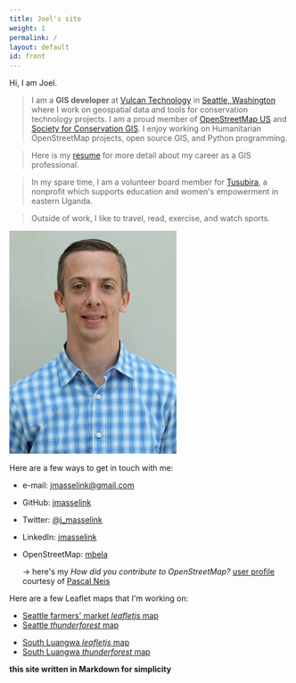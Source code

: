 ```yaml
---
title: Joel's site
weight: 1
permalink: /
layout: default
id: front
---
```


Hi, I am Joel.

>I am a **GIS developer** at [Vulcan Technology](http://www.vulcan.com/technology) in [Seattle, Washington](/maps/leaflet-map.html) where I work on geospatial data and tools for conservation technology projects.
>I am a proud member of [OpenStreetMap US](http://openstreetmap.org) and [Society for Conservation GIS](http://scgis.org).
>I enjoy working on Humanitarian OpenStreetMap projects, open source GIS, and Python programming.

>Here is my [resume](resume/resume.md) for more detail about my career as a GIS professional.

>In my spare time, I am a volunteer board member for [Tusubira](http://www.tusubira.org), a nonprofit which supports education and women's empowerment in eastern Uganda.

>Outside of work, I like to travel, read, exercise, and watch sports.

[comment]:![joelm](/images/Masselink-edit.jpg)
<img src="/images/Masselink-edit.jpg" alt="Joel Masselink" width="300px" height="400px"/>


Here are a few ways to get in touch with me:

* e-mail:         [jmasselink@gmail.com](mailto:jmasselink@gmail.com)
* GitHub:         [jmasselink](http://github.com/jmasselink)
* Twitter:        [@j_masselink](http://twitter.com/j_masselink)
* LinkedIn:       [jmasselink](https://www.linkedin.com/in/jmasselink)
* OpenStreetMap:  [mbela](http://www.openstreetmap.org/user/mbela)  

    ->  here's my *How did you contribute to OpenStreetMap?* [user profile](http://hdyc.neis-one.org/?mbela) courtesy of [Pascal Neis](http://neis-one.org)


Here are a few Leaflet maps that I'm working on:

<!-- * [example leaflet map](/maps/leaflet-map.html) -->
* [Seattle farmers' market *leafletjs* map](/maps/Seattle-markets-map.html)
* [Seattle *thunderforest* map](/maps/survive-sound-thunderforest.html)
<!-- * [South Luangwa mapbox map](/maps/SLuangwa-map-mapbox.html) -->
* [South Luangwa *leafletjs* map](/maps/SLuangwa-map-leaflet.html)
* [South Luangwa *thunderforest* map](/maps/SLuangwa-map-thunderforest.html)<br>


**this site written in Markdown for simplicity**

<!-- [html version](html-version.html) -->
